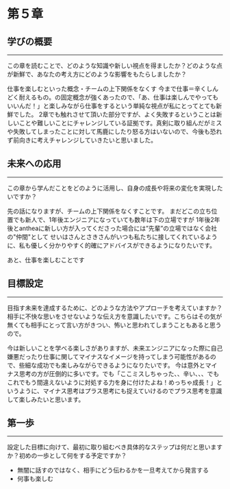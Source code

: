 # 第５章
## 学びの概要

---

この章を読むことで、どのような知識や新しい視点を得ましたか？どのような点が新鮮で、あなたの考え方にどのような影響をもたらしましたか？

仕事を楽しむといった概念・チームの上下関係をなくす
 今まで仕事＝辛くしんどく耐えるもの。の固定概念が強くあったので、「あ、仕事は楽しんでやってもいいんだ！」と楽しみながら仕事をするという単純な視点が私にとってとても新鮮でした。
2章でも触れさせて頂いた部分ですが、よく失敗するということは新しいことや難しいことにチャレンジしている証拠です。真剣に取り組んだがミスや失敗してしまったことに対して馬鹿にしたり怒る方はいないので、今後も恐れず前向きに考えチャレンジしていきたいと思いました。
## 未来への応用

---

この章から学んだことをどのように活用し、自身の成長や将来の変化を実現したいですか？

先の話になりますが、チームの上下関係をなくすことです。
まだどこの立ち位置でも新人で、1年後エンジニアになっていても数年は下の立場ですが
1年後2年後とantheaに新しい方が入ってくださった場合には”先輩”の立場ではなく会社の"仲間"として
せいはさんとさきさんがいつも私たちに接してくれているように、私も優しく分かりやすく的確にアドバイスができるようになりたいです。

あと、仕事を楽しむことです
## 目標設定

---

目指す未来を達成するために、どのような方法やアプローチを考えていますか？
相手に不快な思いをさせないような伝え方を意識したいです。こちらはその気が無くても相手にとって言い方がきつい、怖いと思われてしまうこともあると思うので。

今は新しいことを学べる楽しさがありますが、未来エンジニアになった際に自己嫌悪だったり仕事に関してマイナスなイメージを持ってしまう可能性があるので、些細な成功でも楽しみながらできるようになりたいです。
今は意外とマイナス思考の方が圧倒的に多いです。でも「ここミスしちゃった、、辛い、、、でもこれでもう間違えないように対処する力を身に付けたよね！めっちゃ成長！」というように、マイナス思考はプラス思考にも捉えていけるのでプラス思考を意識して楽しみたいと思います。


## 第一歩

---

設定した目標に向けて、最初に取り組むべき具体的なステップは何だと思いますか？初めの一歩として何をする予定ですか？

- 無闇に話すのではなく、相手にどう伝わるかを一旦考えてから発言する
- 何事も楽しむ
